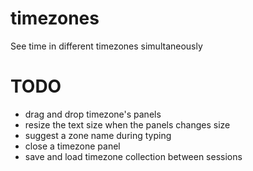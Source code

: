 # timezones
See time in different timezones simultaneously

# TODO
- drag and drop timezone's panels
- resize the text size when the panels changes size
- suggest a zone name during typing
- close a timezone panel
- save and load timezone collection between sessions
